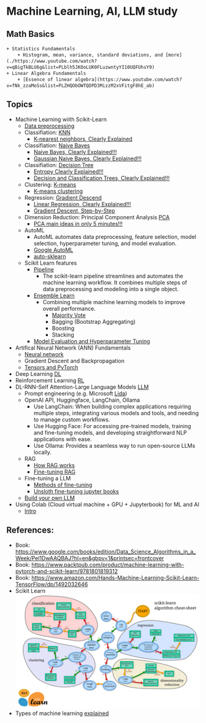 # Machine Learning, AI, LLM study

## Math Basics
    + Statistics Fundamentals
        + Histogram, mean, variance, standard deviations, and [more](./https://www.youtube.com/watch?v=qBigTkBLU6g&list=PLblh5JKOoLUK0FLuzwntyYI10UQFUhsY9)
    + Linear Algebra Fundamentals
        + [Essence of linear algebra](https://www.youtube.com/watch?v=fNk_zzaMoSs&list=PLZHQObOWTQDPD3MizzM2xVFitgF8hE_ab)

## Topics
+ Machine Learning wiith Scikit-Learn
    + [Data preprocessing](./DataPreprocessing.md)
    + Classifiation: [KNN](./learn-knn.py)
        + [K-nearest neighbors, Clearly Explained](https://www.youtube.com/watch?v=HVXime0nQeI&t=259s)
    + Classifiation: [Naive Bayes](./learn-naivebayes.py)
        + [Naive Bayes, Clearly Explained!!!](https://www.youtube.com/watch?v=O2L2Uv9pdDA)
        + [Gaussian Naive Bayes, Clearly Explained!!!](https://www.youtube.com/watch?v=H3EjCKtlVog)
    + Classifiation: [Decision Tree](./learn-decisiontree.py)
        + [Entropy Clearly Explained!!!](https://www.youtube.com/watch?v=YtebGVx-Fxw&t=882s)
        + [Decision and Classification Trees, Clearly Explained!!!](https://www.youtube.com/watch?v=_L39rN6gz7Y)
    + Clustering: [K-means](./learn-kmean.py)
        + [K-means clustering](https://www.youtube.com/watch?v=4b5d3muPQmA)
    + Regression: [Gradient Descend](./learn-regression-gradientdescend.py)
        + [Linear Regression, Clearly Explained!!!](https://www.youtube.com/watch?v=7ArmBVF2dCs)
        + [Gradient Descent, Step-by-Step](https://www.youtube.com/watch?v=sDv4f4s2SB8&t=1063s)
    + Dimension Reduction: Principal Component Analysis [PCA](./learn-pca-dimemreduction.py)
        + [PCA main ideas in only 5 minutes!!!](https://www.youtube.com/watch?v=HMOI_lkzW08)
    + AutoML 
        + AutoML automates data preprocessing, feature selection, model selection, hyperparameter tuning, and model evaluation.
        + [Google AutoML](https://cloud.google.com/vertex-ai/docs/beginner/beginners-guide?_gl=1*sxk3eq*_up*MQ..&gclid=CjwKCAjwjeuyBhBuEiwAJ3vuoVt6pz25to08norJPNRM8TU3zxRMoX5ZzB2GZsDb9gEj2STOrOnyDRoCZS8QAvD_BwE&gclsrc=aw.ds)
        + [auto-sklearn](https://automl.github.io/auto-sklearn/master/)
    + Scikit Learn features
        + [Pipeline](./scikit-pipeline.py)
            + The scikit-learn pipeline streamlines and automates the machine learning workflow. It combines multiple steps of data preprocessing and modeling into a single object.
        + [Ensemble Learn](./EnsembledLearn.md)
            + Combining multiple machine learning models to improve overall performance.
                + [Majority Vote](./ensembled-learn.py)
                + Bagging (Bootstrap Aggregating)
                + Boosting
                + Stacking
        + [Model Evaluation and Hyperparameter Tuning](./Evaluation.md)
+ Artifical Neural Network (ANN) Fundamentals
    + [Neural network](https://www.youtube.com/watch?v=zxagGtF9MeU&list=PLblh5JKOoLUIxGDQs4LFFD--41Vzf-ME1)
    + Gradient Descent and Backpropagation
    + [Tensors and PyTorch](https://www.youtube.com/watch?v=EMXfZB8FVUA&list=PLqnslRFeH2UrcDBWF5mfPGpqQDSta6VK4)
+ Deep Learning [DL](./DeepLearning.md)
+ Reinforcement Learning [RL](./ReinforcementLearning.md)
+ DL-RNN-Self Attention-Large Language Models [LLM](https://www.youtube.com/playlist?list=PLz-ep5RbHosU2hnz5ejezwaYpdMutMVB0)
    + Prompt engineering (e.g. Microsoft [Lida](https://github.com/microsoft/lida))
    + OpenAI API, Huggingface, LangChain, Ollama
        + Use LangChain: When building complex applications requiring multiple steps, integrating various models and tools, and needing to manage custom workflows.
        + Use Hugging Face: For accessing pre-trained models, training and fine-tuning models, and developing straightforward NLP applications with ease.
        + Use Ollama: Provides a seamless way to run open-source LLMs locally.
    + RAG
        + [How RAG works](./RAG.md)
        + [Fine-tuning RAG](./RAGTuning.md)
    + Fine-tuning a LLM
        + [Methods of fine-tuning](./FineTuneLLM.md)
        + [Unsloth fine-tuning jupyter books](https://github.com/unslothai/unsloth?tab=readme-ov-file)
    + [Build your own LLM](https://towardsdatascience.com/a-complete-guide-to-write-your-own-transformers-29e23f371ddd)
+ Using Colab (Cloud virtual machine + GPU + Jupyterbook) for ML and AI
    + [Intro](https://www.youtube.com/watch?v=inN8seMm7UI)

## References:
+ Book: https://www.google.com/books/edition/Data_Science_Algorithms_in_a_Week/Pel1DwAAQBAJ?hl=en&gbpv=1&printsec=frontcover
+ Book: https://www.packtpub.com/product/machine-learning-with-pytorch-and-scikit-learn/9781801819312
+ Book: https://www.amazon.com/Hands-Machine-Learning-Scikit-Learn-TensorFlow/dp/1492032646
+ Scikit Learn <img src="./scikit-learn_map.png" alt="plugin" style="zoom: 50%;" />
+ Types of machine learning [explained](./MachineLearning.md)